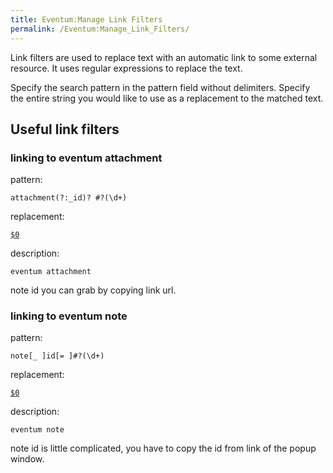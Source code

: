 ```yaml
---
title: Eventum:Manage Link Filters
permalink: /Eventum:Manage_Link_Filters/
---
```


Link filters are used to replace text with an automatic link to some external resource. It uses regular expressions to replace the text.

Specify the search pattern in the pattern field without delimiters. Specify the entire string you would like to use as a replacement to the matched text.

Useful link filters
-------------------

### linking to eventum attachment

pattern:

`attachment(?:_id)? #?(\d+)`

replacement:

<a class="link" href="/download.php?cat=attachment&id=$1">`$0`</a>

description:

`eventum attachment`

note id you can grab by copying link url.

### linking to eventum note

pattern:

`note[_ ]id[= ]#?(\d+)`

replacement:

<a title="view note details" href="javascript:void(null);" onClick="javascript:viewNote($1, 0);" class="link">`$0`</a>

description:

`eventum note`

note id is little complicated, you have to copy the id from link of the popup window.